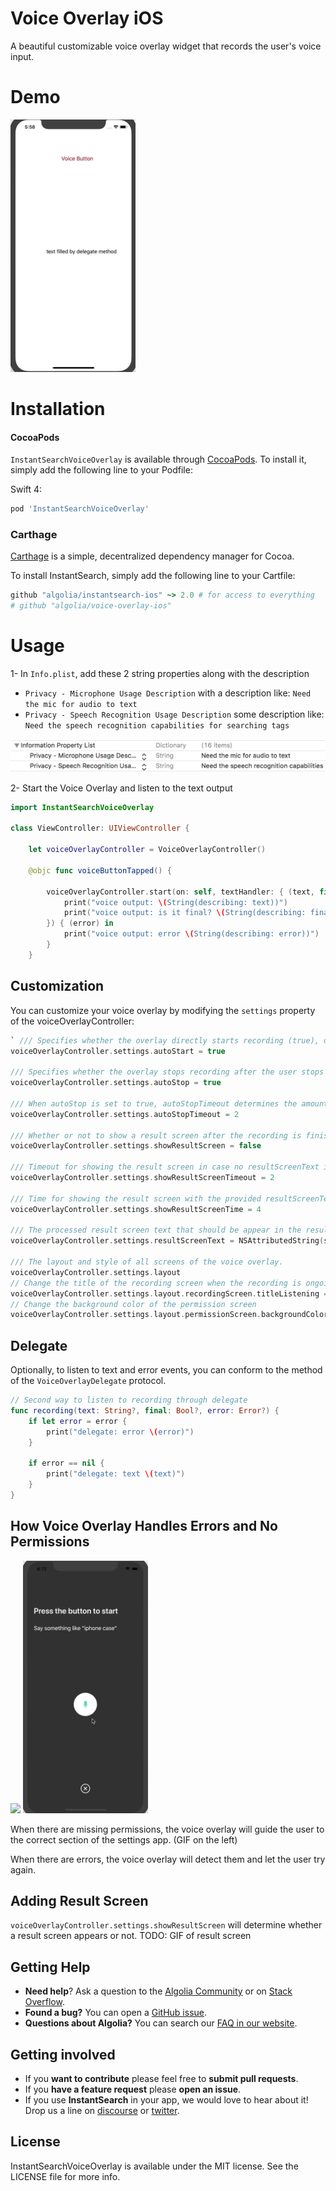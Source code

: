 # Voice Overlay iOS

A beautiful customizable voice overlay widget that records the user's voice input.

# Demo

<img src="./Resources/voiceoverlay_speech_happy_path.gif" width="200">

# Installation

#### CocoaPods

`InstantSearchVoiceOverlay` is available through [CocoaPods](http://cocoapods.org). To install
it, simply add the following line to your Podfile:

Swift 4:

```ruby
pod 'InstantSearchVoiceOverlay'
```

### Carthage


[Carthage](https://github.com/Carthage/Carthage) is a simple, decentralized dependency manager for Cocoa.

To install InstantSearch, simply add the following line to your Cartfile:

```ruby
github "algolia/instantsearch-ios" ~> 2.0 # for access to everything
# github "algolia/voice-overlay-ios"
```

# Usage

1- In `Info.plist`, add these 2 string properties along with the description

- `Privacy - Microphone Usage Description` with a description like: `Need the mic for audio to text`
- `Privacy - Speech Recognition Usage Description` some description like: `Need the speech recognition capabilities for searching tags`

<img src="./Resources/infoplist.png" width="700">

2- Start the Voice Overlay and listen to the text output

```swift
import InstantSearchVoiceOverlay

class ViewController: UIViewController {
    
    let voiceOverlayController = VoiceOverlayController()
    
    @objc func voiceButtonTapped() {
        
        voiceOverlayController.start(on: self, textHandler: { (text, final) in
            print("voice output: \(String(describing: text))")
            print("voice output: is it final? \(String(describing: final))")
        }) { (error) in
            print("voice output: error \(String(describing: error))")
        }
    }
```

## Customization

You can customize your voice overlay by modifying the `settings` property of the voiceOverlayController:

```swift
` /// Specifies whether the overlay directly starts recording (true), or if it requires the user to click the mic (false).
voiceOverlayController.settings.autoStart = true

/// Specifies whether the overlay stops recording after the user stops talking for `autoStopTimeout` seconds (true), or if it requires the user to click the mic (false).
voiceOverlayController.settings.autoStop = true

/// When autoStop is set to true, autoStopTimeout determines the amount of silence time of the user that causes the recording to stop.
voiceOverlayController.settings.autoStopTimeout = 2

/// Whether or not to show a result screen after the recording is finished.
voiceOverlayController.settings.showResultScreen = false

/// Timeout for showing the result screen in case no resultScreenText is provided on time.
voiceOverlayController.settings.showResultScreenTimeout = 2

/// Time for showing the result screen with the provided resultScreenText.
voiceOverlayController.settings.showResultScreenTime = 4

/// The processed result screen text that should be appear in the result screen.
voiceOverlayController.settings.resultScreenText = NSAttributedString(string: myString, attributes: myAttributes)

/// The layout and style of all screens of the voice overlay.
voiceOverlayController.settings.layout
// Change the title of the recording screen when the recording is ongoing.
voiceOverlayController.settings.layout.recordingScreen.titleListening = "my custom title"
// Change the background color of the permission screen
voiceOverlayController.settings.layout.permissionScreen.backgroundColor = UIColor.red`
```


## Delegate
Optionally, to listen to text and error events, you can conform to the method of the `VoiceOverlayDelegate` protocol.

```swift
// Second way to listen to recording through delegate
func recording(text: String?, final: Bool?, error: Error?) {
    if let error = error {
        print("delegate: error \(error)")
    }
    
    if error == nil {
        print("delegate: text \(text)")
    }
}
```

## How Voice Overlay Handles Errors and No Permissions

<img src="./Resources/voiceoverlay_permission_denied.gif" width="200">

<img src="./Resources/voiceoverlay_speech_error.gif" width="200">

When there are missing permissions, the voice overlay will guide the user to the correct section of the settings app. (GIF on the left)

When there are errors, the voice overlay will detect them and let the user try again.

## Adding Result Screen

`voiceOverlayController.settings.showResultScreen` will determine whether a result screen appears or not.
TODO: GIF of result screen

## Getting Help

- **Need help**? Ask a question to the [Algolia Community](https://discourse.algolia.com/) or on [Stack Overflow](http://stackoverflow.com/questions/tagged/algolia).
- **Found a bug?** You can open a [GitHub issue](https://github.com/algolia/instantsearch-ios-insights).
- **Questions about Algolia?** You can search our [FAQ in our website](https://www.algolia.com/doc/faq/).


## Getting involved

* If you **want to contribute** please feel free to **submit pull requests**.
* If you **have a feature request** please **open an issue**.
* If you use **InstantSearch** in your app, we would love to hear about it! Drop us a line on [discourse](https://discourse.algolia.com/) or [twitter](https://twitter.com/algolia).

## License

InstantSearchVoiceOverlay is available under the MIT license. See the LICENSE file for more info.